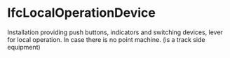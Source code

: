 IfcLocalOperationDevice
=======================
Installation providing push buttons, indicators and switching devices, lever
for local operation. In case there is no point machine. (is a track side
equipment)  


